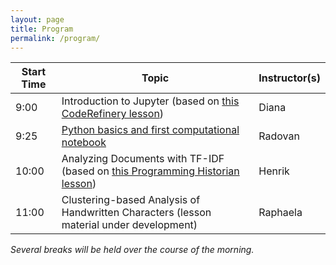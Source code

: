 ```yaml
---
layout: page
title: Program
permalink: /program/
---
```


|Start Time|Topic|Instructor(s)|
|---|---|---|
|9:00|Introduction to Jupyter (based on [this CodeRefinery lesson](https://coderefinery.github.io/jupyter/))|Diana|
|9:25|[Python basics and first computational notebook](https://github.com/coderefinery/jupyter-dhnb)|Radovan|
|10:00|Analyzing Documents with TF-IDF (based on [this Programming Historian lesson](https://programminghistorian.org/en/lessons/analyzing-documents-with-tfidf))|Henrik|
|11:00|Clustering-based Analysis of Handwritten Characters (lesson material under development)|Raphaela|

_Several breaks will be held over the course of the morning._ 
